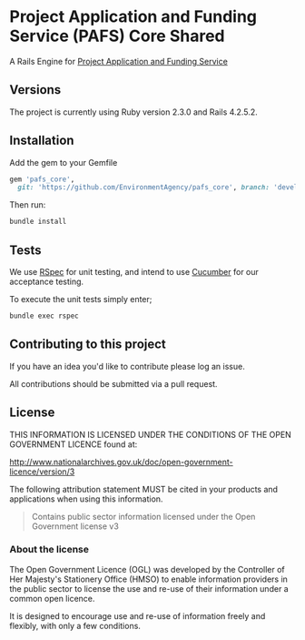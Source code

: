 # Project Application and Funding Service (PAFS) Core Shared


A Rails Engine for [Project Application and Funding Service](https://github.com/EnvironmentAgency/pafs-user)

## Versions

The project is currently using Ruby version 2.3.0 and Rails 4.2.5.2.

## Installation

Add the gem to your Gemfile

```ruby
gem 'pafs_core',
  git: 'https://github.com/EnvironmentAgency/pafs_core', branch: 'develop'
```

Then run:

```bash
bundle install
```

## Tests

We use [RSpec](http://rspec.info/) for unit testing, and intend to use [Cucumber](https://github.com/cucumber/cucumber-rails) for our acceptance testing.

To execute the unit tests simply enter;

```bash
bundle exec rspec
```

## Contributing to this project

If you have an idea you'd like to contribute please log an issue.

All contributions should be submitted via a pull request.

## License

THIS INFORMATION IS LICENSED UNDER THE CONDITIONS OF THE OPEN GOVERNMENT LICENCE found at:

http://www.nationalarchives.gov.uk/doc/open-government-licence/version/3

The following attribution statement MUST be cited in your products and applications when using this information.

> Contains public sector information licensed under the Open Government license v3

### About the license

The Open Government Licence (OGL) was developed by the Controller of Her Majesty's Stationery Office (HMSO) to enable information providers in the public sector to license the use and re-use of their information under a common open licence.

It is designed to encourage use and re-use of information freely and flexibly, with only a few conditions.
